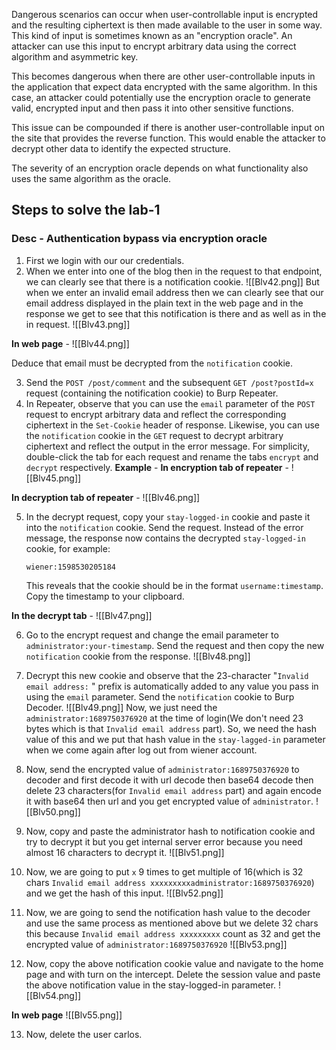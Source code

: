 Dangerous scenarios can occur when user-controllable input is encrypted and the resulting ciphertext is then made available to the user in some way. This kind of input is sometimes known as an "encryption oracle". An attacker can use this input to encrypt arbitrary data using the correct algorithm and asymmetric key.

This becomes dangerous when there are other user-controllable inputs in the application that expect data encrypted with the same algorithm. In this case, an attacker could potentially use the encryption oracle to generate valid, encrypted input and then pass it into other sensitive functions.

This issue can be compounded if there is another user-controllable input on the site that provides the reverse function. This would enable the attacker to decrypt other data to identify the expected structure.

The severity of an encryption oracle depends on what functionality also uses the same algorithm as the oracle.

## Steps to solve the lab-1
### Desc - Authentication bypass via encryption oracle

1. First we login with our our credentials.
2. When we enter into one of the blog then in the request to that endpoint, we can clearly see that there is a notification cookie.
![[Blv42.png]]
But when we enter an invalid email address then we can clearly see that our email address displayed in the plain text in the web page and in the response we get to see that this notification is there and as well as in the in request.
![[Blv43.png]]

**In web page** - 
![[Blv44.png]]

Deduce that email must be decrypted from the `notification` cookie. 

3. Send the `POST /post/comment` and the subsequent `GET /post?postId=x` request (containing the notification cookie) to Burp Repeater.
4. In Repeater, observe that you can use the `email` parameter of the `POST` request to encrypt arbitrary data and reflect the corresponding ciphertext in the `Set-Cookie` header of response. Likewise, you can use the `notification` cookie in the `GET` request to decrypt arbitrary ciphertext and reflect the output in the error message. For simplicity, double-click the tab for each request and rename the tabs `encrypt` and `decrypt` respectively.
**Example** - 
**In encryption tab of repeater** - 
![[Blv45.png]]

**In decryption tab of repeater** - 
![[Blv46.png]]

5. In the decrypt request, copy your `stay-logged-in` cookie and paste it into the `notification` cookie. Send the request. Instead of the error message, the response now contains the decrypted `stay-logged-in` cookie, for example:
    
    `wiener:1598530205184`
    
    This reveals that the cookie should be in the format `username:timestamp`. Copy the timestamp to your clipboard.

**In the decrypt tab** - 
![[Blv47.png]]

6. Go to the encrypt request and change the email parameter to `administrator:your-timestamp`. Send the request and then copy the new `notification` cookie from the response.
![[Blv48.png]]

7. Decrypt this new cookie and observe that the 23-character "`Invalid email address:` " prefix is automatically added to any value you pass in using the `email` parameter. Send the `notification` cookie to Burp Decoder.
![[Blv49.png]]
Now, we just need the `administrator:1689750376920` at the time of login(We don't need 23 bytes which is that `Invalid email address` part). So, we need the hash value of this and we put that hash value in the `stay-lagged-in` parameter when we come again after log out from wiener account.

8. Now, send the encrypted value of  `administrator:1689750376920` to decoder and first decode it with url decode then base64 decode then delete 23 characters(for `Invalid email address` part) and again encode it with base64 then url and you get encrypted value of `administrator`.
![[Blv50.png]]

9. Now, copy and paste the administrator hash to notification cookie and try to decrypt it but you get internal server error because you need almost 16 characters to decrypt it.
![[Blv51.png]]

10. Now, we are going to put `x` 9 times to get multiple of 16(which is 32 chars `Invalid email address xxxxxxxxxadministrator:1689750376920`) and we get the hash of this input.
![[Blv52.png]]

11. Now, we are going to send the notification hash value to the decoder and use the same process as mentioned above but we delete 32 chars this because `Invalid email address xxxxxxxxx` count as 32 and get the encrypted value of `administrator:1689750376920` 
![[Blv53.png]]

12. Now, copy the above notification cookie value and navigate to the home page and with turn on the intercept. Delete the session value and paste the above notification value in the stay-logged-in parameter.
![[Blv54.png]]

**In web page**
![[Blv55.png]]

13. Now, delete the user carlos.


